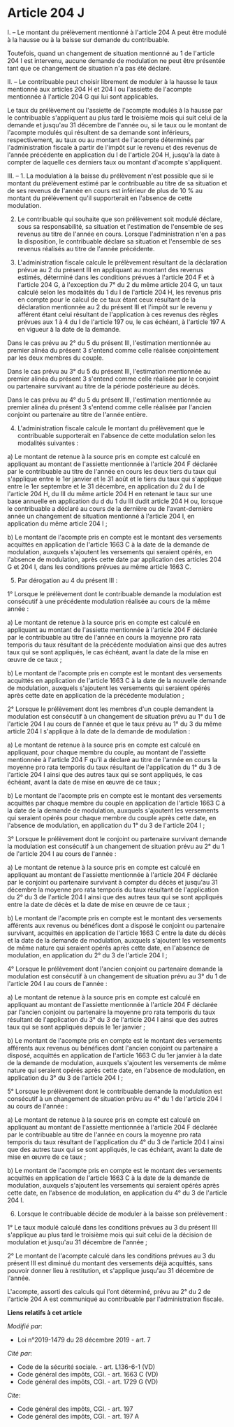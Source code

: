 # Article 204 J

I. – Le montant du prélèvement mentionné à l'article 204 A peut être modulé à la hausse ou à la baisse sur demande du
contribuable.

Toutefois, quand un changement de situation mentionné au 1 de l'article 204 I est intervenu, aucune demande de modulation ne
peut être présentée tant que ce changement de situation n'a pas été déclaré.

II. – Le contribuable peut choisir librement de moduler à la hausse le taux mentionné aux articles 204 H et 204 I ou
l'assiette de l'acompte mentionnée à l'article 204 G qui lui sont applicables.

Le taux du prélèvement ou l'assiette de l'acompte modulés à la hausse par le contribuable s'appliquent au plus tard le
troisième mois qui suit celui de la demande et jusqu'au 31 décembre de l'année ou, si le taux ou le montant de l'acompte
modulés qui résultent de sa demande sont inférieurs, respectivement, au taux ou au montant de l'acompte déterminés par
l'administration fiscale à partir de l'impôt sur le revenu et des revenus de l'année précédente en application du I de
l'article 204 H, jusqu'à la date à compter de laquelle ces derniers taux ou montant d'acompte s'appliquent.

III. – 1. La modulation à la baisse du prélèvement n'est possible que si le montant du prélèvement estimé par le contribuable
au titre de sa situation et de ses revenus de l'année en cours est inférieur de plus de 10 % au montant du prélèvement qu'il
supporterait en l'absence de cette modulation.

2. Le contribuable qui souhaite que son prélèvement soit modulé déclare, sous sa responsabilité, sa situation et l'estimation
de l'ensemble de ses revenus au titre de l'année en cours. Lorsque l'administration n'en a pas la disposition, le
contribuable déclare sa situation et l'ensemble de ses revenus réalisés au titre de l'année précédente.

3. L'administration fiscale calcule le prélèvement résultant de la déclaration prévue au 2 du présent III en appliquant au
montant des revenus estimés, déterminé dans les conditions prévues à l'article 204 F et à l'article 204 G, à l'exception du
7° du 2 du même article 204 G, un taux calculé selon les modalités du 1 du I de l'article 204 H, les revenus pris en compte
pour le calcul de ce taux étant ceux résultant de la déclaration mentionnée au 2 du présent III et l'impôt sur le revenu y
afférent étant celui résultant de l'application à ces revenus des règles prévues aux 1 à 4 du I de l'article 197 ou, le cas
échéant, à l'article 197 A en vigueur à la date de la demande.

Dans le cas prévu au 2° du 5 du présent III, l'estimation mentionnée au premier alinéa du présent 3 s'entend comme celle
réalisée conjointement par les deux membres du couple.

Dans le cas prévu au 3° du 5 du présent III, l'estimation mentionnée au premier alinéa du présent 3 s'entend comme celle
réalisée par le conjoint ou partenaire survivant au titre de la période postérieure au décès.

Dans le cas prévu au 4° du 5 du présent III, l'estimation mentionnée au premier alinéa du présent 3 s'entend comme celle
réalisée par l'ancien conjoint ou partenaire au titre de l'année entière.

4. L'administration fiscale calcule le montant du prélèvement que le contribuable supporterait en l'absence de cette
modulation selon les modalités suivantes :

a) Le montant de retenue à la source pris en compte est calculé en appliquant au montant de l'assiette mentionnée à l'article
204 F déclarée par le contribuable au titre de l'année en cours les deux tiers du taux qui s'applique entre le 1er janvier et
le 31 août et le tiers du taux qui s'applique entre le 1er septembre et le 31 décembre, en application du 2 du I de l'article
204 H, du III du même article 204 H en retenant le taux sur une base annuelle en application du d du 1 du III dudit article
204 H ou, lorsque le contribuable a déclaré au cours de la dernière ou de l'avant-dernière année un changement de situation
mentionné à l'article 204 I, en application du même article 204 I ;

b) Le montant de l'acompte pris en compte est le montant des versements acquittés en application de l'article 1663 C à la
date de la demande de modulation, auxquels s'ajoutent les versements qui seraient opérés, en l'absence de modulation, après
cette date par application des articles 204 G et 204 I, dans les conditions prévues au même article 1663 C.

5. Par dérogation au 4 du présent III :

1° Lorsque le prélèvement dont le contribuable demande la modulation est consécutif à une précédente modulation réalisée au
cours de la même année :

a) Le montant de retenue à la source pris en compte est calculé en appliquant au montant de l'assiette mentionnée à l'article
204 F déclarée par le contribuable au titre de l'année en cours la moyenne pro rata temporis du taux résultant de la
précédente modulation ainsi que des autres taux qui se sont appliqués, le cas échéant, avant la date de la mise en œuvre de
ce taux ;

b) Le montant de l'acompte pris en compte est le montant des versements acquittés en application de l'article 1663 C à la
date de la nouvelle demande de modulation, auxquels s'ajoutent les versements qui seraient opérés après cette date en
application de la précédente modulation ;

2° Lorsque le prélèvement dont les membres d'un couple demandent la modulation est consécutif à un changement de situation
prévu au 1° du 1 de l'article 204 I au cours de l'année et que le taux prévu au 1° du 3 du même article 204 I s'applique à la
date de la demande de modulation :

a) Le montant de retenue à la source pris en compte est calculé en appliquant, pour chaque membre du couple, au montant de
l'assiette mentionnée à l'article 204 F qu'il a déclaré au titre de l'année en cours la moyenne pro rata temporis du taux
résultant de l'application du 1° du 3 de l'article 204 I ainsi que des autres taux qui se sont appliqués, le cas échéant,
avant la date de mise en œuvre de ce taux ;

b) Le montant de l'acompte pris en compte est le montant des versements acquittés par chaque membre du couple en application
de l'article 1663 C à la date de la demande de modulation, auxquels s'ajoutent les versements qui seraient opérés pour chaque
membre du couple après cette date, en l'absence de modulation, en application du 1° du 3 de l'article 204 I ;

3° Lorsque le prélèvement dont le conjoint ou partenaire survivant demande la modulation est consécutif à un changement de
situation prévu au 2° du 1 de l'article 204 I au cours de l'année :

a) Le montant de retenue à la source pris en compte est calculé en appliquant au montant de l'assiette mentionnée à l'article
204 F déclarée par le conjoint ou partenaire survivant à compter du décès et jusqu'au 31 décembre la moyenne pro rata
temporis du taux résultant de l'application du 2° du 3 de l'article 204 I ainsi que des autres taux qui se sont appliqués
entre la date de décès et la date de mise en œuvre de ce taux ;

b) Le montant de l'acompte pris en compte est le montant des versements afférents aux revenus ou bénéfices dont a disposé le
conjoint ou partenaire survivant, acquittés en application de l'article 1663 C entre la date du décès et la date de la
demande de modulation, auxquels s'ajoutent les versements de même nature qui seraient opérés après cette date, en l'absence
de modulation, en application du 2° du 3 de l'article 204 I ;

4° Lorsque le prélèvement dont l'ancien conjoint ou partenaire demande la modulation est consécutif à un changement de
situation prévu au 3° du 1 de l'article 204 I au cours de l'année :

a) Le montant de retenue à la source pris en compte est calculé en appliquant au montant de l'assiette mentionnée à l'article
204 F déclarée par l'ancien conjoint ou partenaire la moyenne pro rata temporis du taux résultant de l'application du 3° du 3
de l'article 204 I ainsi que des autres taux qui se sont appliqués depuis le 1er janvier ;

b) Le montant de l'acompte pris en compte est le montant des versements afférents aux revenus ou bénéfices dont l'ancien
conjoint ou partenaire a disposé, acquittés en application de l'article 1663 C du 1er janvier à la date de la demande de
modulation, auxquels s'ajoutent les versements de même nature qui seraient opérés après cette date, en l'absence de
modulation, en application du 3° du 3 de l'article 204 I ;

5° Lorsque le prélèvement dont le contribuable demande la modulation est consécutif à un changement de situation prévu au 4°
du 1 de l'article 204 I au cours de l'année :

a) Le montant de retenue à la source pris en compte est calculé en appliquant au montant de l'assiette mentionnée à l'article
204 F déclarée par le contribuable au titre de l'année en cours la moyenne pro rata temporis du taux résultant de
l'application du 4° du 3 de l'article 204 I ainsi que des autres taux qui se sont appliqués, le cas échéant, avant la date de
mise en œuvre de ce taux ;

b) Le montant de l'acompte pris en compte est le montant des versements acquittés en application de l'article 1663 C à la
date de la demande de modulation, auxquels s'ajoutent les versements qui seraient opérés après cette date, en l'absence de
modulation, en application du 4° du 3 de l'article 204 I.

6. Lorsque le contribuable décide de moduler à la baisse son prélèvement :

1° Le taux modulé calculé dans les conditions prévues au 3 du présent III s'applique au plus tard le troisième mois qui suit
celui de la décision de modulation et jusqu'au 31 décembre de l'année ;

2° Le montant de l'acompte calculé dans les conditions prévues au 3 du présent III est diminué du montant des versements déjà
acquittés, sans pouvoir donner lieu à restitution, et s'applique jusqu'au 31 décembre de l'année.

L'acompte, assorti des calculs qui l'ont déterminé, prévu au 2° du 2 de l'article 204 A est communiqué au contribuable par
l'administration fiscale.

**Liens relatifs à cet article**

_Modifié par_:

  - Loi n°2019-1479 du 28 décembre 2019 - art. 7

_Cité par_:

  - Code de la sécurité sociale. - art. L136-6-1 (VD)
  - Code général des impôts, CGI. - art. 1663 C (VD)
  - Code général des impôts, CGI. - art. 1729 G (VD)

_Cite_:

  - Code général des impôts, CGI. - art. 197
  - Code général des impôts, CGI. - art. 197 A
